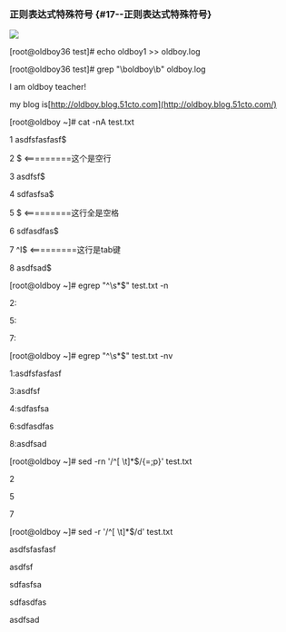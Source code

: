### 正则表达式特殊符号 {#17--正则表达式特殊符号}

![](https://www.luffycity.com/linux-book/assets/15-4.png)

\[root@oldboy36 test\]\# echo oldboy1 &gt;&gt; oldboy.log

\[root@oldboy36 test\]\# grep "\boldboy\b" oldboy.log

I am oldboy teacher!

my blog is[http://oldboy.blog.51cto.com](http://oldboy.blog.51cto.com/)

\[root@oldboy ~\]\# cat -nA test.txt

1  asdfsfasfasf$

2  $                           &lt;=========这个是空行

3  asdfsf$

4  sdfasfsa$

5     $                        &lt;=========这行全是空格

 6  sdfasdfas$

 7  ^I$                        &lt;=========这行是tab键

 8  asdfsad$



\[root@oldboy ~\]\# egrep "^\s\*$" test.txt -n

2:

5:

7:

\[root@oldboy ~\]\# egrep "^\s\*$" test.txt -nv

1:asdfsfasfasf

3:asdfsf

4:sdfasfsa

6:sdfasdfas

8:asdfsad

\[root@oldboy ~\]\# sed -rn '/^\[ \t\]\*$/{=;p}' test.txt

2

5

7

\[root@oldboy ~\]\# sed -r '/^\[ \t\]\*$/d' test.txt

asdfsfasfasf

asdfsf

sdfasfsa

sdfasdfas

asdfsad

